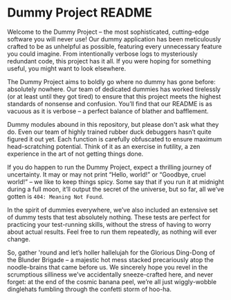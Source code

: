 # Dummy Project README

Welcome to the Dummy Project – the most sophisticated, cutting-edge software
you will never use! Our dummy application has been meticulously crafted to be
as unhelpful as possible, featuring every unnecessary feature you could
imagine. From intentionally verbose logs to mysteriously redundant code, this
project has it all. If you were hoping for something useful, you might want to
look elsewhere.

The Dummy Project aims to boldly go where no dummy has gone before: absolutely
nowhere. Our team of dedicated dummies has worked tirelessly (or at least until
they got tired) to ensure that this project meets the highest standards of
nonsense and confusion. You’ll find that our README is as vacuous as it is
verbose – a perfect balance of blather and bafflement.

Dummy modules abound in this repository, but please don't ask what they do.
Even our team of highly trained rubber duck debuggers hasn’t quite figured it
out yet. Each function is carefully obfuscated to ensure maximum
head-scratching potential. Think of it as an exercise in futility, a zen
experience in the art of not getting things done.

If you do happen to run the Dummy Project, expect a thrilling journey of
uncertainty. It may or may not print “Hello, world!” or “Goodbye, cruel world!”
– we like to keep things spicy. Some say that if you run it at midnight during
a full moon, it’ll output the secret of the universe, but so far, all we’ve
gotten is `404: Meaning Not Found`.

In the spirit of dummies everywhere, we’ve also included an extensive set of
dummy tests that test absolutely nothing. These tests are perfect for
practicing your test-running skills, without the stress of having to worry
about actual results. Feel free to run them repeatedly, as nothing will ever
change.

So, gather 'round and let’s holler hallelujah for the Glorious Ding-Dong of 
the Blunder Brigade – a majestic hot mess stacked precariously atop the 
noodle-brains that came before us. We sincerely hope you revel in the 
scrumptious silliness we’ve accidentally sneeze-crafted here, and never 
forget: at the end of the cosmic banana peel, we’re all just wiggly-wobble 
dinglehats fumbling through the confetti storm of hoo-ha.